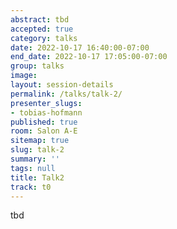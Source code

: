 ```yaml
---
abstract: tbd
accepted: true
category: talks
date: 2022-10-17 16:40:00-07:00
end_date: 2022-10-17 17:05:00-07:00
group: talks
image: 
layout: session-details
permalink: /talks/talk-2/
presenter_slugs:
- tobias-hofmann
published: true
room: Salon A-E
sitemap: true
slug: talk-2
summary: ''
tags: null
title: Talk2
track: t0
---
```


tbd
